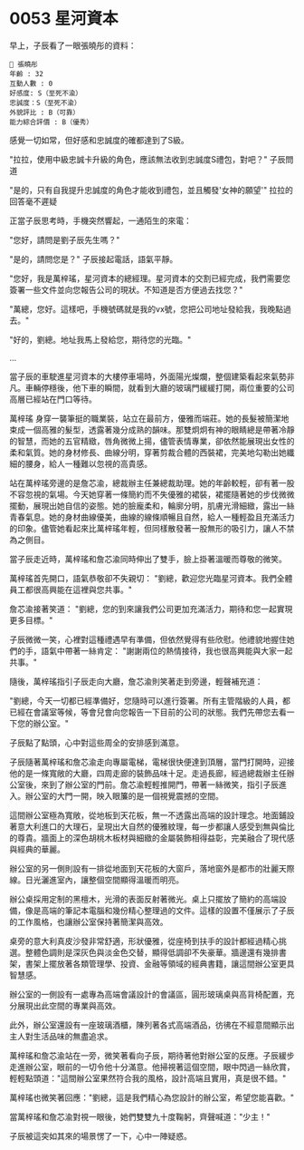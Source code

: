 # 0053 星河資本

早上，子辰看了一眼張曉彤的資料：

```
📰 張曉彤
年齡 : 32
互動人數 : 0
好感度: S（至死不渝）
忠誠度：S（至死不渝）
外貌評比 : B（可靠）
能力綜合評價 : B（優秀）
```

感覺一切如常，但好感和忠誠度的確都達到了S級。

"拉拉，使用中級忠誠卡升級的角色，應該無法收到忠誠度S禮包，對吧？"
子辰問道

"是的，只有自我提升忠誠度的角色才能收到禮包，並且觸發'女神的願望'" 拉拉的回答毫不遲疑

正當子辰思考時，手機突然響起，一通陌生的來電：

"您好，請問是劉子辰先生嗎？"

"是的，請問您是？"
子辰接起電話，語氣平靜。

"您好，我是萬梓瑤，星河資本的總經理。星河資本的交割已經完成，我們需要您簽署一些文件並向您報告公司的現狀。不知道是否方便過去找您？"

"萬總，您好。這樣吧，手機號碼就是我的vx號，您把公司地址發給我，我晚點過去。"

"好的，劉總。地址我馬上發給您，期待您的光臨。"

…

當子辰的車駛進星河資本的大樓停車場時，外面陽光燦爛，整個建築看起來氣勢非凡。車輛停穩後，他下車的瞬間，就看到大廳的玻璃門緩緩打開，兩位重要的公司高層已經站在門口等待。

萬梓瑤
身穿一襲筆挺的職業裝，站立在最前方，優雅而端莊。她的長髮被簡潔地束成一個高雅的髮型，透露著幾分成熟的韻味。那雙炯炯有神的眼睛總是帶著冷靜的智慧，而她的五官精緻，唇角微微上揚，儘管表情專業，卻依然能展現出女性的柔和氣質。她的身材修長、曲線分明，穿著剪裁合體的西裝裙，完美地勾勒出她纖細的腰身，給人一種難以忽視的高貴感。

站在萬梓瑤旁邊的是詹芯渝，總裁辦主任兼總裁助理。她的年齡較輕，卻有著一股不容忽視的氣場。今天她穿著一條簡約而不失優雅的裙裝，裙擺隨著她的步伐微微擺動，展現出她自信的姿態。她的臉龐柔和，輪廓分明，肌膚光滑細緻，露出一絲青春氣息。她的身材曲線優美，曲線的線條順暢且自然，給人一種輕盈且充滿活力的印象。儘管她看起來比萬梓瑤年輕，但同樣散發著一股無形的吸引力，讓人不禁為之側目。

當子辰走近時，萬梓瑤和詹芯渝同時伸出了雙手，臉上掛著溫暖而尊敬的微笑。

萬梓瑤首先開口，語氣恭敬卻不失親切：
"劉總，歡迎您光臨星河資本。我們全體員工都很高興能在這裡與您共事。"

詹芯渝接著笑道：
"劉總，您的到來讓我們公司更加充滿活力，期待和您一起實現更多目標。"

子辰微微一笑，心裡對這種禮遇早有準備，但依然覺得有些欣慰。他禮貌地握住她們的手，語氣中帶著一絲肯定：
"謝謝兩位的熱情接待，我也很高興能與大家一起共事。"

隨後，萬梓瑤指引子辰走向大廳，詹芯渝則笑著走到旁邊，輕聲補充道：

"劉總，今天一切都已經準備好，您隨時可以進行簽署。所有主管階級的人員，都已經在會議室等候，等會兒會向您報告一下目前的公司的狀態。我們先帶您去看一下您的辦公室。"

子辰點了點頭，心中對這些周全的安排感到滿意。

子辰隨著萬梓瑤和詹芯渝走向專屬電梯，電梯很快便達到頂層，當門打開時，迎接他的是一條寬敞的大廳，四周走廊的裝飾品味十足。走過長廊，經過總裁辦主任辦公室後，來到了辦公室的門前。詹芯渝輕輕推開門，帶著一絲微笑，指引子辰進入。辦公室的大門一開，映入眼簾的是一個視覺震撼的空間。

這間辦公室極為寬敞，從地板到天花板，無一不透露出高端的設計理念。地面鋪設著意大利進口的大理石，呈現出大自然的優雅紋理，每一步都讓人感受到無與倫比的尊貴。牆面上的深色胡桃木板材與細緻的金屬裝飾相得益彰，完美融合了現代感與經典的華麗。

辦公室的另一側則設有一排從地面到天花板的大窗戶，落地窗外是都市的壯麗天際線。日光灑進室內，讓整個空間顯得溫暖而明亮。

辦公桌採用定制的黑檀木，光滑的表面反射著微光。桌上只擺放了簡約的高端設備，像是高端的筆記本電腦和幾份精心整理過的文件。這樣的設置不僅展示了子辰的工作風格，也讓辦公室保持著簡潔與高效。

桌旁的意大利真皮沙發非常舒適，形狀優雅，從座椅到扶手的設計都經過精心挑選。整體色調則是深灰色與淡金色交替，顯得低調卻不失豪華。牆邊還有幾排書架，書架上擺放著各類管理學、投資、金融等領域的經典書籍，讓這間辦公室更具智慧感。

辦公室的一側設有一處專為高端會議設計的會議區，圓形玻璃桌與高背椅配置，充分展現出此空間的專業與高效。

此外，辦公室還設有一座玻璃酒櫃，陳列著各式高端酒品，彷彿在不經意間顯示出主人對生活品味的無盡追求。

萬梓瑤和詹芯渝站在一旁，微笑著看向子辰，期待著他對辦公室的反應。子辰緩步走進辦公室，眼前的一切令他十分滿意。他掃視著這個空間，眼中閃過一絲欣賞，輕輕點頭道："這間辦公室果然符合我的風格，設計高端且實用，真是很不錯。"

萬梓瑤也微笑著回應："劉總，這是我們精心為您設計的辦公室，希望您能喜歡。"

當萬梓瑤和詹芯渝對視一眼後，她們雙雙九十度鞠躬，齊聲喊道："少主！"

子辰被這突如其來的場景愣了一下，心中一陣疑惑。